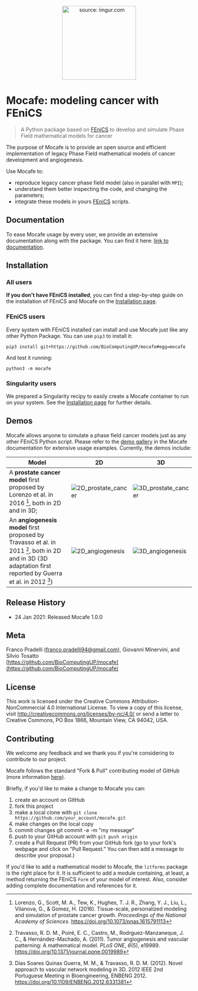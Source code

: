 <p align="center">
  <a href="https://imgur.com/7bPAtl1">
	  <img src="https://i.imgur.com/7bPAtl1.png" title="source: imgur.com" width=200/>
  </a>
</p>

# Mocafe: modeling cancer with FEniCS  
  
> A Python package based on [FEniCS](https://fenicsproject.org/) to develop and simulate Phase Field mathematical models for cancer  
  
The purpose of Mocafe is to provide an open source and efficient implementation of legacy Phase Field mathematical models of cancer development and angiogenesis. 

Use Mocafe to: 
* reproduce legacy cancer phase field model (also in parallel with `MPI`);  
* understand them better inspecting the code, and changing the parameters;  
* integrate these models in yours [FEniCS](https://fenicsproject.org/) scripts.

## Documentation
To ease Mocafe usage by every user, we provide an extensive documentation along with the package. 
You can find it here: [link to documentation](https://biocomputingup.github.io/mocafe/build/html/index.html).
  
## Installation

### All users
**If you don't have FEniCS installed**, you can find a step-by-step guide on the installation of FEniCS and Mocafe
on the [Installation page](https://biocomputingup.github.io/mocafe/build/html/installation.html).

### FEniCS users
Every system with FEniCS installed can install and use Mocafe just like any other Python Package. You can use `pip3` to install it:
```
pip3 install git+https://github.com/BioComputingUP/mocafe#egg=mocafe
```
And test it running:
```
python3 -m mocafe
```

### Singularity users
We prepared a Singularity recipy to easily create a Mocafe container to run on your system. See the 
[Installation page](https://biocomputingup.github.io/mocafe/build/html/installation.html) for further details.

## Demos
 
Mocafe allows anyone to simulate a phase field cancer models just as any other FEniCS Python script.
Please refer to the [demo gallery](https://biocomputingup.github.io/mocafe/build/html/demo_doc/index.html)  in the Mocafe documentation for extensive usage examples. Currently, the demos include:

| Model                                                                                                                                                                           | 2D                                                     | 3D                                                     |
|---------------------------------------------------------------------------------------------------------------------------------------------------------------------------------|--------------------------------------------------------|--------------------------------------------------------|
| A **prostate cancer model** first proposed by Lorenzo et al. in 2016 [^Lorenzo2016], both in 2D and in 3D;                                                                      | ![2D_prostate_cancer](https://i.imgur.com/zlLAeso.png) | ![3D_prostate_cancer](https://i.imgur.com/VOQ8c7u.png) |
| An **angiogenesis model** first proposed by Travasso et al. in 2011 [^Travasso2011], both in 2D and in 3D (3D adaptation first reported by Guerra et al. in 2012 [^Guerra2012]) | ![2D_angiogenesis](https://i.imgur.com/JqZ6Lr3.png)    | ![3D_angiogenesis](https://i.imgur.com/6R1mJ4d.png)    |
 
## Release History  
  
* 24 Jan 2021: Released Mocafe 1.0.0 
  
## Meta  
  
Franco Pradelli (franco.pradelli94@gmail.com), Giovanni Minervini, and Silvio Tosatto  
[https://github.com/BioComputingUP/mocafe](https://github.com/BioComputingUP/mocafe)

## License
This work is licensed under the Creative Commons Attribution-NonCommercial 4.0 International License. To view a copy of this license, visit http://creativecommons.org/licenses/by-nc/4.0/ or send a letter to Creative Commons, PO Box 1866, Mountain View, CA 94042, USA.
  
## Contributing  
We welcome any feedback and we thank you if you're considering to contribute to our project.
  
Mocafe follows the standard "Fork & Pull" contributing model of GitHub (more information [here](https://docs.github.com/en/get-started/quickstart/contributing-to-projects)).

Briefly, if you'd like to make a change to Mocafe you can:

1. create an account on GitHub 
2. fork this project 
3. make a local clone with `git clone https://github.com/your_account/mocafe.git`
4. make changes on the local copy 
5. commit changes git commit -a -m "my message"
6. push to your GitHub account with `git push origin`
7. create a Pull Request (PR) from your GitHub fork (go to your fork's webpage and click on "Pull Request." You can then add a message to describe your proposal.)

If you'd like to add a mathematical model to Mocafe, the `litforms` package is the right place for it. 
It is sufficient to add a module containing, at least, a method returning the FEniCS `Form` of your model of interest.
Also, consider adding complete documentation and references for it.

 
 [^Lorenzo2016]: Lorenzo, G., Scott, M. A., Tew, K., Hughes, T. J. R., Zhang, Y. J., Liu, L., Vilanova, G., & Gomez, H. (2016). Tissue-scale, personalized modeling and simulation of prostate cancer growth. _Proceedings of the National Academy of Sciences_. https://doi.org/10.1073/pnas.1615791113
 [^Travasso2011]: Travasso, R. D. M., Poiré, E. C., Castro, M., Rodrguez-Manzaneque, J. C., & Hernández-Machado, A. (2011). Tumor angiogenesis and vascular patterning: A mathematical model. _PLoS ONE_, _6_(5), e19989. https://doi.org/10.1371/journal.pone.0019989
 [^Guerra2012]: Dias Soares Quinas Guerra, M. M., & Travasso, R. D. M. (2012). Novel approach to vascular network modeling in 3D. 2012 IEEE 2nd Portuguese Meeting in Bioengineering, ENBENG 2012. https://doi.org/10.1109/ENBENG.2012.6331381

